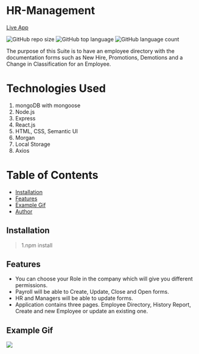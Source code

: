 # HR-Management
[Live App](https://vieramal.herokuapp.com/)

![GitHub repo size](https://img.shields.io/github/repo-size/shaleem90/hrmanagement?logo=github)
![GitHub top language](https://img.shields.io/github/languages/top/shaleem90/hrmanagement?color=green&logo=github&logoColor=green)
![GitHub language count](https://img.shields.io/github/languages/count/shaleem90/hrmanagement?color=green&logo=github&logoColor=green)

The purpose of this Suite is to have an employee directory with the documentation forms such as New Hire, Promotions, Demotions and a Change in Classification for an Employee.
# Technologies Used
1. mongoDB with mongoose
2. Node.js
3. Express
4. React.js
5. HTML, CSS, Semantic UI
6. Morgan
7. Local Storage
8. Axios
# Table of Contents
* [Installation](#installation)
* [Features](#features)
* [Example Gif](#example-gif)
* [Author](#author)
## Installation
> 1.npm install
## Features
* You can choose your Role in the company which will give you different permissions.
* Payroll will be able to Create, Update, Close and Open forms.
* HR and Managers will be able to update forms.
* Application contains three pages. Employee Directory, History Report, Create and new Employee or update an existing one.
## Example Gif
![](client/public/images/hrmanagement.gif)